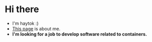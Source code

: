 # Hi there

- I'm haytok :)
- [This page](https://haytok.github.io/about/) is about me.
- **I'm looking for a job to develop software related to containers.**

<!-- - I'm a Cloud Support Associate at Amazon Web Services Japan GK. -->
<!-- - I'm an Engineer in Japan.

# Recent Posts on [My blog](https://hakiwata.jp)

- [cobra のソースコードを読んで調査をしてみた](https://hakiwata.jp/post/20220213/)

- [修士課程で初めて国内の研究会で発表をしてきた](https://hakiwata.jp/post/20220131/)

- [Vercel のドキュメントの修正をVercel Support に依頼してみた](https://hakiwata.jp/post/20220114/)

- [2021 年を振り返って](https://hakiwata.jp/post/20211231/)

- [自己紹介 (大学・大学院時代)](https://hakiwata.jp/post/20211204/)
 -->
